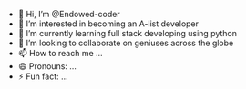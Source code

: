 - 👋 Hi, I’m @Endowed-coder
- 👀 I’m interested in becoming an A-list developer
- 🌱 I’m currently learning full stack developing using python
- 💞️ I’m looking to collaborate on geniuses across the globe
- 📫 How to reach me ...
- 😄 Pronouns: ...
- ⚡ Fun fact: ...

<!---
Endowed-coder/Endowed-coder is a ✨ special ✨ repository because its `README.md` (this file) appears on your GitHub profile.
You can click the Preview link to take a look at your changes.
--->
